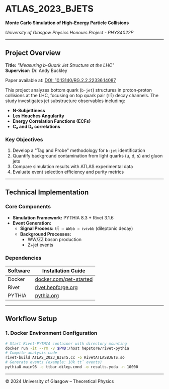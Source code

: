 # ATLAS_2023_BJETS  
**Monte Carlo Simulation of High-Energy Particle Collisions**

*University of Glasgow Physics Honours Project - PHYS4022P*

---

## Project Overview
**Title:** *"Measuring b-Quark Jet Structure at the LHC"*  
**Supervisor:** Dr. Andy Buckley  

Paper available at: [DOI: 10.13140/RG.2.2.22336.14087](https://www.researchgate.net/publication/385002919_Measuring_b-quark_jet_structure_at_the_LHC)

This project analyzes bottom quark (`b-jet`) structures in proton-proton collisions at the LHC, focusing on top quark pair (`tt̄`) decay channels. The study investigates jet substructure observables including:
- **N-Subjettiness**
- **Les Houches Angularity**
- **Energy Correlation Functions (ECFs)**
- **C₂ and D₂ correlations**

### Key Objectives
1. Develop a "Tag and Probe" methodology for `b-jet` identification
2. Quantify background contamination from light quarks (u, d, s) and gluon jets
3. Compare simulation results with ATLAS experimental data
4. Evaluate event selection efficiency and purity metrics

---

## Technical Implementation
### Core Components
- **Simulation Framework:** PYTHIA 8.3 + Rivet 3.1.6
- **Event Generation:**
  - **Signal Process:** `tt̄ → WWbb → ℓνℓνbb` (dileptonic decay)
  - **Background Processes:** 
    - WW/ZZ boson production
    - Z+jet events

### Dependencies
| Software       | Installation Guide                     |
|----------------|----------------------------------------|
| Docker         | [docker.com/get-started](https://www.docker.com/get-started) |
| Rivet          | [rivet.hepforge.org](https://rivet.hepforge.org/) |
| PYTHIA         | [pythia.org](https://pythia.org/)      |

---

## Workflow Setup
### 1. Docker Environment Configuration
```bash
# Start Rivet-PYTHIA container with directory mounting
docker run -it --rm -v $PWD:/host hepstore/rivet-pythia
# Compile analysis code
rivet-build ATLAS_2023_BJETS.cc -o RivetATLASBJETS.so
# Generate events (example: 10k tt̄ events)
pythia8-main93 -c ttbar-dilep.cmnd -o results.yoda -n 10000
```

---

© 2024 University of Glasgow – Theoretical Physics
